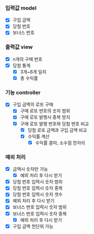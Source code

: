 ### 입력값 model
- [x] 구입 금액
- [x] 당첨 번호
- [x] 보너스 번호

### 출력값 view
- [x] n개의 구매 번호
- [x] 당첨 통계
  - [x] 3개~6개 일치
  - [x] 총 수익률

### 기능 controller
- [x] 구입 금액의 로또 구매
  - [x] 구매 로또 번호의 숫자 범위
  - [x] 구매 로또 발행시 중복 방지
  - [x] 구매 로또 발행 번호와 당첨 번호 비교
      - [x] 당첨 로또 금액과 구입 금액 비교
      - [x] 수익률 계산
        - [x] 수익률 콤마, 소수점 한자리

### 예외 처리
- [x] 금액시 숫자만 가능
  - [x] 예외 처리 후 다시 받기
- [x] 당첨 번호 입력시 숫자 범위
- [x] 당첨 번호 입력시 숫자 중복
- [x] 당첨 번호 입력시 숫자 갯수
-  [x] 예외 처리 후 다시 받기
- [x] 보너스 번호 입력시 숫자 범위
- [x] 보너스 번호 입력시 숫자 중복
  - [x] 예외 처리 후 다시 받기
- [x] 구입 금액 천단위 가능